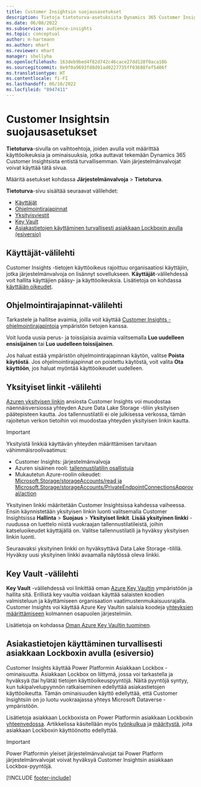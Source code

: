 ```yaml
---
title: Customer Insightsin suojausasetukset
description: Tietoja tietoturva-asetuksista Dynamics 365 Customer Insightsissa.
ms.date: 06/08/2022
ms.subservice: audience-insights
ms.topic: conceptual
author: m-hartmann
ms.author: mhart
ms.reviewer: mhart
manager: shellyha
ms.openlocfilehash: 163deb9bed4f82d742c46cace27dd128f0aca18b
ms.sourcegitcommit: 8e9f0a9693fd8d91ad0227735ff03688fef5406f
ms.translationtype: HT
ms.contentlocale: fi-FI
ms.lasthandoff: 06/10/2022
ms.locfileid: "8947411"
---
```

# <a name="security-settings-in-customer-insights"></a>Customer Insightsin suojausasetukset

**Tietoturva**-sivulla on vaihtoehtoja, joiden avulla voit määrittää käyttöoikeuksia ja ominaisuuksia, jotka auttavat tekemään Dynamics 365 Customer Insightsista entistä turvallisemman. Vain järjestelmänvalvojat voivat käyttää tätä sivua.

Määritä asetukset kohdassa **Järjestelmänvalvoja** > **Tietoturva**.

**Tietoturva**-sivu sisältää seuraavat välilehdet:

- [Käyttäjät](#users-tab)
- [Ohjelmointirajapinnat](#apis-tab)
- [Yksityisviestit](#private-links-tab)
- [Key Vault](#key-vault-tab)
- [Asiakastietojen käyttäminen turvallisesti asiakkaan Lockboxin avulla (esiversio)](#securely-access-customer-data-with-customer-lockbox-preview)

## <a name="users-tab"></a>Käyttäjät-välilehti

Customer Insights -tietojen käyttöoikeus rajoittuu organisaatiosi käyttäjiin, jotka järjestelmänvalvoja on lisännyt sovellukseen. **Käyttäjät**-välilehdessä voit hallita käyttäjien pääsy- ja käyttöoikeuksia. Lisätietoja on kohdassa [käyttäjän oikeudet](permissions.md).

## <a name="apis-tab"></a>Ohjelmointirajapinnat-välilehti

Tarkastele ja hallitse avaimia, joilla voit käyttää [Customer Insights -ohjelmointirajapintoja](apis.md) ympäristön tietojen kanssa.

Voit luoda uusia perus- ja toissijaisia avaimia valitsemalla **Luo uudelleen ensisijainen** tai **Luo uudelleen toissijainen**. 

Jos haluat estää ympäristön ohjelmointirajapinnan käytön, valitse **Poista käytöstä**. Jos ohjelmointirajapinnat on poistettu käytöstä, voit valita **Ota käyttöön**, jos haluat myöntää käyttöoikeudet uudelleen.

## <a name="private-links-tab"></a>Yksityiset linkit -välilehti

[Azuren yksityisen linkin](/azure/private-link/private-link-overview) ansiosta Customer Insights voi muodostaa näennäisversiossa yhteyden Azure Data Lake Storage -tiliin yksityisen päätepisteen kautta. Jos tallennustilatili ei ole julkisessa verkossa, tämän rajoitetun verkon tietoihin voi muodostaa yhteyden yksityisen linkin kautta.

> [!IMPORTANT]
> Yksityistä linkkiä käyttävän yhteyden määrittämisen tarvitaan vähimmäisroolivaatimus:
>
> - Customer Insights: järjestelmänvalvoja
> - Azuren sisäinen rooli: [tallennustilatilin osallistuja](/azure/role-based-access-control/built-in-roles#storage-account-contributor)
> - Mukautetun Azure-roolin oikeudet: [Microsoft.Storage/storageAccounts/read ja Microsoft.Storage/storageAccounts/PrivateEndpointConnectionsApproval/action](/azure/role-based-access-control/resource-provider-operations#microsoftstorage)
>

Yksityinen linkki määritetään Customer Insightsissa kahdessa vaiheessa. Ensin käynnistetään yksityisen linkin luonti valitsemalla Customer Insightsissa **Hallinta** > **Suojaus** > **Yksityiset linkit**. **Lisää yksityinen linkki** -ruudussa on luettelo niistä vuokraajan tallennustilatileistä, joihin katseluoikeudet käyttäjällä on. Valitse tallennustilatili ja hyväksy yksityisen linkin luonti.

Seuraavaksi yksityinen linkki on hyväksyttävä Data Lake Storage -tilillä. Hyväksy uusi yksityinen linkki avaamalla näytössä oleva linkki.

## <a name="key-vault-tab"></a>Key Vault -välilehti

**Key Vault** -välilehdessä voi linkittää oman [Azure Key Vaultin](/azure/key-vault/general/basic-concepts) ympäristöön ja hallita sitä.
Erillistä key vaultia voidaan käyttää salaisten koodien valmisteluun ja käyttämiseen organisaation vaatimustenmukaisuusrajalla. Customer Insights voi käyttää Azure Key Vaultin salaisia koodeja [yhteyksien määrittämiseen](connections.md) kolmannen osapuolen järjestelmiin.

Lisätietoja on kohdassa [Oman Azure Key Vaultin tuominen](use-azure-key-vault.md).

## <a name="securely-access-customer-data-with-customer-lockbox-preview"></a>Asiakastietojen käyttäminen turvallisesti asiakkaan Lockboxin avulla (esiversio)

Customer Insights käyttää Power Platformin Asiakkaan Lockbox -ominaisuutta. Asiakkaan Lockbox on liittymä, jossa voi tarkastella ja hyväksyä (tai hylätä) tietojen käyttöoikeuspyyntöjä. Näitä pyyntöjä syntyy, kun tukipalvelupyynnön ratkaiseminen edellyttää asiakastietojen käyttöoikeutta. Tämän ominaisuuden käyttö edellyttää, että Customer Insightsiin on jo luotu vuokraajassa yhteys Microsoft Dataverse -ympäristöön.

Lisätietoja asiakkaan Lockboxista on Power Platformin asiakkaan Lockboxin [yhteenvedossa](/power-platform/admin/about-lockbox#summary). Artikkelissa käsitellään myös [työnkulkua](/power-platform/admin/about-lockbox#workflow) ja [määritystä](/power-platform/admin/about-lockbox#enable-the-lockbox-policy), joita asiakkaan Lockboxin käyttöönotto edellyttää.

> [!IMPORTANT]
> Power Platformin yleiset järjestelmänvalvojat tai Power Platform järjestelmänvalvojat voivat hyväksyä Customer Insightsin asiakkaan Lockbox-pyyntöjä.

[!INCLUDE [footer-include](includes/footer-banner.md)]
